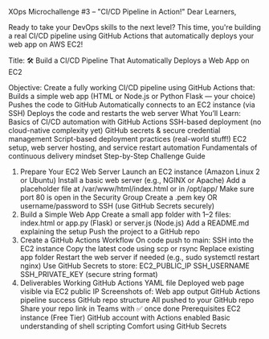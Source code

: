 XOps Microchallenge #3 – "CI/CD Pipeline in Action!"
Dear Learners,
 
Ready to take your DevOps skills to the next level?
This time, you're building a real CI/CD pipeline using GitHub Actions that automatically deploys your web app on AWS EC2!
 
Title:
🛠️ Build a CI/CD Pipeline That Automatically Deploys a Web App on EC2
 
Objective:
Create a fully working CI/CD pipeline using GitHub Actions that:
Builds a simple web app (HTML or Node.js or Python Flask — your choice)
Pushes the code to GitHub
Automatically connects to an EC2 instance (via SSH)
Deploys the code and restarts the web server
What You’ll Learn:
Basics of CI/CD automation with GitHub Actions
SSH-based deployment (no cloud-native complexity yet)
GitHub secrets & secure credential management
Script-based deployment practices (real-world stuff!)
EC2 setup, web server hosting, and service restart automation
Fundamentals of continuous delivery mindset
Step-by-Step Challenge Guide
1. Prepare Your EC2 Web Server
Launch an EC2 instance (Amazon Linux 2 or Ubuntu)
Install a basic web server (e.g., NGINX or Apache)
Add a placeholder file at /var/www/html/index.html or in /opt/app/
Make sure port 80 is open in the Security Group
Create a .pem key OR username/password to SSH (use GitHub Secrets securely)
2. Build a Simple Web App
Create a small app folder with 1–2 files:
index.html or app.py (Flask) or server.js (Node.js)
Add a README.md explaining the setup
Push the project to a GitHub repo
3. Create a GitHub Actions Workflow
On code push to main:
SSH into the EC2 instance
Copy the latest code using scp or rsync
Replace existing app folder
Restart the web server if needed (e.g., sudo systemctl restart nginx)
Use GitHub Secrets to store:
EC2_PUBLIC_IP
SSH_USERNAME
SSH_PRIVATE_KEY (secure string format)
4. Deliverables
Working GitHub Actions YAML file
Deployed web page visible via EC2 public IP
Screenshots of:
Web app output
GitHub Actions pipeline success
GitHub repo structure
All pushed to your GitHub repo
Share your repo link in Teams with ✅ once done
Prerequisites
EC2 instance (Free Tier)
GitHub account with Actions enabled
Basic understanding of shell scripting
Comfort using GitHub Secrets